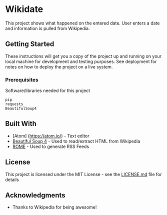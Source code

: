 # Wikidate

This project shows what happened on the entered date. User enters a date and information is pulled from Wikipedia. 

## Getting Started

These instructions will get you a copy of the project up and running on your local machine for development and testing purposes. See deployment for notes on how to deploy the project on a live system.

### Prerequisites

Software/libraries needed for this project

```
pip
requests
BeautifulSoup4
```

## Built With

* [Atom] (https://atom.io/) - Text editor
* [Beautiful Soup 4](https://www.crummy.com/software/BeautifulSoup/bs4/doc/) - Used to read/extract HTML from Wikipedia
* [ROME](https://rometools.github.io/rome/) - Used to generate RSS Feeds

## License

This project is licensed under the MIT License - see the [LICENSE.md](LICENSE.md) file for details

## Acknowledgments

* Thanks to Wikipedia for being awesome!
